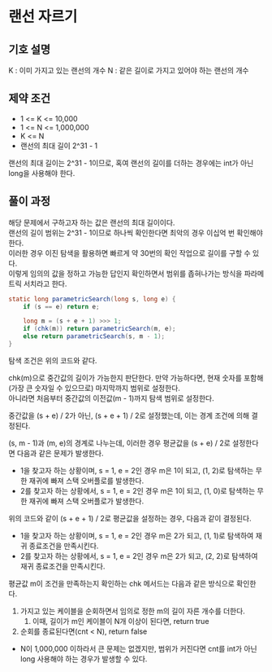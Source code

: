 # 랜선 자르기

## 기호 설명
K : 이미 가지고 있는 랜선의 개수
N : 같은 길이로 가지고 있어야 하는 랜선의 개수

## 제약 조건
* 1 <= K <= 10,000
* 1 <= N <= 1,000,000
* K <= N
* 랜선의 최대 길이 2^31 - 1

랜선의 최대 길이는 2^31 - 1이므로, 혹여 랜선의 길이를 더하는 경우에는 int가 아닌 long을 사용해야 한다.

## 풀이 과정
해당 문제에서 구하고자 하는 값은 랜선의 최대 길이이다.   
랜선의 길이 범위는 2^31 - 1이므로 하나씩 확인한다면 최악의 경우 이십억 번 확인해야 한다.    
이러한 경우 이진 탐색을 활용하면 빠르게 약 30번의 확인 작업으로 길이를 구할 수 있다.   
이렇게 임의의 값을 정하고 가능한 답인지 확인하면서 범위를 좁혀나가는 방식을 파라메트릭 서치라고 한다.   

```java
static long parametricSearch(long s, long e) {
    if (s == e) return e;

    long m = (s + e + 1) >>> 1;
    if (chk(m)) return parametricSearch(m, e);
    else return parametricSearch(s, m - 1);
}
```

탐색 조건은 위의 코드와 같다.

chk(m)으로 중간값의 길이가 가능한지 판단한다. 만약 가능하다면, 현재 숫자를 포함해(가장 큰 숫자일 수 있으므로) 마지막까지 범위로 설정한다.   
아니라면 처음부터 중간값의 이전값(m - 1)까지 탐색 범위로 설정한다.

중간값을 (s + e) / 2가 아닌, (s + e + 1) / 2로 설정했는데, 이는 경계 조건에 의해 결정된다.

(s, m - 1)과 (m, e)의 경계로 나누는데, 이러한 경우 평균값을 (s + e) / 2로 설정한다면 다음과 같은 문제가 발생한다.
* 1을 찾고자 하는 상황이며, s = 1, e = 2인 경우 m은 1이 되고, (1, 2)로 탐색하는 무한 재귀에 빠져 스택 오버플로를 발생한다.
* 2를 찾고자 하는 상황에서, s = 1, e = 2인 경우 m은 1이 되고, (1, 0)로 탐색하는 무한 재귀에 빠져 스택 오버플로가 발생한다.

위의 코드와 같이 (s + e + 1) / 2로 평균값을 설정하는 경우, 다음과 같이 결정된다.
* 1을 찾고자 하는 상황이며, s = 1, e = 2인 경우 m은 2가 되고, (1, 1)로 탐색하여 재귀 종료조건을 만족시킨다.
* 2를 찾고자 하는 상황에서, s = 1, e = 2인 경우 m은 2가 되고, (2, 2)로 탐색하여 재귀 종료조건을 만족시킨다.

평균값 m이 조건을 만족하는지 확인하는 chk 메서드는 다음과 같은 방식으로 확인한다.   
1. 가지고 있는 케이블을 순회하면서 임의로 정한 m의 길이 자른 개수를 더한다.
   1. 이때, 길이가 m인 케이블이 N개 이상이 된다면, return true
2. 순회를 종료된다면(cnt < N), return false

* N이 1,000,000 이하라서 큰 문제는 없겠지만, 범위가 커진다면 cnt를 int가 아닌 long 사용해야 하는 경우가 발생할 수 있다. 